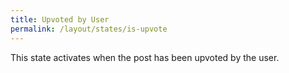 ```yaml
---
title: Upvoted by User
permalink: /layout/states/is-upvote
---
```


This state activates when the post has been upvoted by the user.
